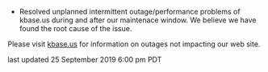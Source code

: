* Resolved unplanned intermittent outage/performance problems of kbase.us during and after our maintenace window.  We believe we have found the root cause of the issue.

Please visit <a href="https://kbase.us">kbase.us</a> for information on outages not impacting our web site.

last updated 25 September 2019 6:00 pm PDT
